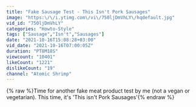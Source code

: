 ```yaml
---
title: "Fake Sausage Test - This Isn't Pork Sausages"
image: "https:\/\/i.ytimg.com\/vi\/750ljDmVhLY\/hqdefault.jpg"
vid_id: "750ljDmVhLY"
categories: "Howto-Style"
tags: ["Sausage","Isn't","Sausages"]
date: "2021-10-16T15:08:28+03:00"
vid_date: "2021-10-16T07:00:05Z"
duration: "PT8M18S"
viewcount: "10401"
likeCount: "1221"
dislikeCount: "19"
channel: "Atomic Shrimp"
---
```

{% raw %}Time for another fake meat product test by me (not a vegan or vegetarian).  This time, it's 'This isn't Pork Sausages'{% endraw %}
